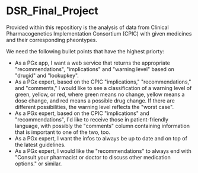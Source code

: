 # DSR_Final_Project

Provided within this repositiory is the analysis of data from Clinical Pharmacogenetics Implementation Consortium (CPIC) with given medicines and their corresponding pheontypes.

We need the following bullet points that have the highest priorty:
* As a PGx app, I want a web service that returns the appropriate "recommendations", "implications" and "warning level" based on "drugid" and "lookupkey".
* As a PGx expert, based on the CPIC "implications," "recommendations," and "comments," I would like to see a classification of a warning level of green, yellow, or red, where green means no change, yellow means a dose change, and red means a possible drug change. If there are different possibilities, the warning level reflects the "worst case".
* As a PGx expert, based on the CPIC "implications" and "recommendations", I´d like to receive those in patient-friendly language, with possibly the "comments" column containing information that is important to one of the two, too.
* As a PGx expert, I want the infos to always be up to date and on top of the latest guidelines.
* As a PGx expert, I would like the "recommendations" to always end with "Consult your pharmacist or doctor to discuss other medication options." or similar.
